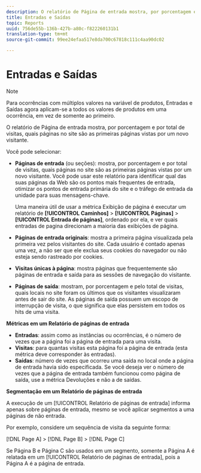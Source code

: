 ```yaml
---
description: O relatório de Página de entrada mostra, por porcentagem e por total de visitas, quais páginas no site são as primeiras páginas vistas por um novo visitante.
title: Entradas e Saídas
topic: Reports
uuid: 756de55b-136b-427b-a80c-f822260131b1
translation-type: tm+mt
source-git-commit: 99ee24efaa517e8da700c67818c111c4aa90dc02

---
```



# Entradas e Saídas

>[!NOTE]
>Para ocorrências com múltiplos valores na variável de produtos, Entradas e Saídas agora aplicam-se a todos os valores de produtos em uma ocorrência, em vez de somente ao primeiro.

O relatório de Página de entrada mostra, por porcentagem e por total de visitas, quais páginas no site são as primeiras páginas vistas por um novo visitante.

Você pode selecionar:

* **Páginas de entrada** (ou seções): mostra, por porcentagem e por total de visitas, quais páginas no site são as primeiras páginas vistas por um novo visitante. Você pode usar este relatório para identificar qual das suas páginas da Web são os pontos mais frequentes de entrada, otimizar os pontos de entrada primária do site e o tráfego de entrada da unidade para suas mensagens-chave.

   Uma maneira útil de usar a métrica Exibição de página é executar um relatório de **[!UICONTROL Caminhos]** &gt; **[!UICONTROL Páginas]** &gt; **[!UICONTROL Entrada de páginas]**, ordenado por ela, e ver quais entradas de pagina direcionam a maioria das exibições de página.

* **Páginas de entrada originais**: mostra a primeira página visualizada pela primeira vez pelos visitantes do site. Cada usuário é contado apenas uma vez, a não ser que ele exclua seus cookies do navegador ou não esteja sendo rastreado por cookies.
* **Visitas únicas à página**: mostra páginas que frequentemente são páginas de entrada e saída para as sessões de navegação do visitante.
* **Páginas de saída**: mostram, por porcentagem e pelo total de visitas, quais locais no site foram os últimos que os visitantes visualizaram antes de sair do site. As páginas de saída possuem um escopo de interrupção de visita, o que significa que elas persistem em todos os hits de uma visita.

**Métricas em um Relatório de páginas de entrada**

* **Entradas**: assim como as instâncias ou ocorrências, é o número de vezes que a página foi a página de entrada para uma visita.
* **Visitas**: para quantas visitas esta página foi a página de entrada (esta métrica deve corresponder às entradas).
* **Saídas**: número de vezes que ocorreu uma saída no local onde a página de entrada havia sido especificada. Se você deseja ver o número de vezes que a página de entrada também funcionou como página de saída, use a métrica Devoluções e não a de saídas.

**Segmentação em um Relatório de páginas de entrada**

A execução de um [!UICONTROL Relatório de páginas de entrada] informa apenas sobre páginas de entrada, mesmo se você aplicar segmentos a uma páginas de não entrada.

Por exemplo, considere um sequência de visita da seguinte forma:

[!DNL Page A] &gt; [!DNL Page B] &gt; [!DNL Page C]

Se Página B e Página C são usados em um segmento, somente a Página A é relatada em um [!UICONTROL Relatório de páginas de entrada], pois a Página A é a página de entrada.
